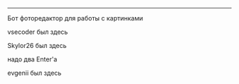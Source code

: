 ***
Бот фоторедактор для работы с картинками

vsecoder был здесь

Skylor26 был здесь

надо два Enter'а

evgenii был здесь 
